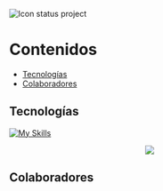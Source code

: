 ![Icon status project](http://img.shields.io/static/v1?label=STATUS&message=In%20development&color=RED&style=for-the-badge)

# Contenidos
- [Tecnologías](#tecnologías)
- [Colaboradores](#colaboradores)


## Tecnologías
[![My Skills](https://skillicons.dev/icons?i=aws,gcp,azure,react,vue,flutter&perline=3)](https://skillicons.dev)
<p align="center">
  <a href="https://skillicons.dev">
    <img src="https://skillicons.dev/icons?i=html,css,js,php,laravel,git" />
  </a>
</p>

## Colaboradores




